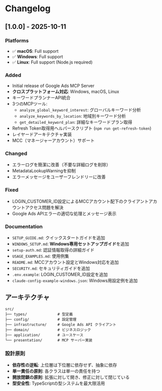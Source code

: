 # Changelog

## [1.0.0] - 2025-10-11

### Platforms
- ✅ **macOS**: Full support
- ✅ **Windows**: Full support
- ✅ **Linux**: Full support (Node.js required)

### Added
- Initial release of Google Ads MCP Server
- **クロスプラットフォーム対応**: Windows, macOS, Linux
- キーワードプランナーAPI統合
- 3つのMCPツール:
  - `analyze_global_keyword_interest`: グローバルキーワード分析
  - `analyze_keywords_by_location`: 地域別キーワード分析
  - `get_detailed_keyword_plan`: 詳細なキーワードプラン取得
- Refresh Token取得用ヘルパースクリプト (`npm run get-refresh-token`)
- レイヤードアーキテクチャ実装
- MCC（マネージャーアカウント）サポート

### Changed
- エラーログを簡潔に改善（不要な詳細ログを削除）
- MetadataLookupWarningを抑制
- エラーメッセージをユーザーフレンドリーに改善

### Fixed
- LOGIN_CUSTOMER_ID設定によるMCCアカウント配下のクライアントアカウントアクセス問題を解決
- Google Ads APIエラーの適切な処理とメッセージ表示

### Documentation
- `SETUP_GUIDE.md`: クイックスタートガイドを追加
- `WINDOWS_SETUP.md`: **Windows専用セットアップガイド**を追加
- `setup-auth.md`: 認証情報取得の詳細ガイド
- `USAGE_EXAMPLES.md`: 使用例集
- `README.md`: MCCアカウント設定とWindows対応を追加
- `SECURITY.md`: セキュリティガイドを追加
- `.env.example`: LOGIN_CUSTOMER_ID設定を追加
- `claude-config-example-windows.json`: Windows用設定例を追加

## アーキテクチャ

```
src/
├── types/              # 型定義
├── config/             # 設定管理
├── infrastructure/     # Google Ads API クライアント
├── domain/             # ビジネスロジック
├── application/        # ユースケース
└── presentation/       # MCP サーバー実装
```

### 設計原則

- **依存性の逆転**: 上位層は下位層に依存せず、抽象に依存
- **単一責任の原則**: 各クラスは単一の責任を持つ
- **開放閉鎖の原則**: 拡張に対して開き、修正に対して閉じている
- **型安全性**: TypeScriptの型システムを最大限活用

